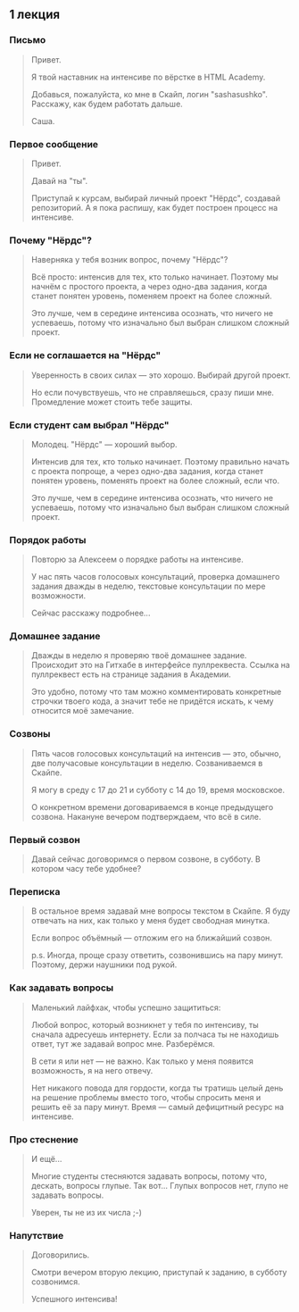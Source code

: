 ## 1 лекция

### Письмо

> Привет.
>
> Я твой наставник на интенсиве по вёрстке в HTML Academy.
>
> Добавься, пожалуйста, ко мне в Скайп, логин "sashasushko". Расскажу, как будем работать дальше.
>
> Саша.

### Первое сообщение

> Привет.
>
> Давай на "ты".
>
> Приступай к курсам, выбирай личный проект "Нёрдс", создавай репозиторий. А я пока распишу, как будет построен процесс на интенсиве.

### Почему "Нёрдс"?

> Наверняка у тебя возник вопрос, почему "Нёрдс"?
>
> Всё просто: интенсив для тех, кто только начинает. Поэтому мы начнём с простого проекта, а через одно-два задания, когда станет понятен уровень, поменяем проект на более сложный.
>
> Это лучше, чем в середине интенсива осознать, что ничего не успеваешь, потому что изначально был выбран слишком сложный проект.

### Если не соглашается на "Нёрдс"

> Уверенность в своих силах — это хорошо. Выбирай другой проект.
>
> Но если почувствуешь, что не справляешься, сразу пиши мне. Промедление может стоить тебе защиты.

### Если студент сам выбрал "Нёрдс"

> Молодец. "Нёрдс" — хороший выбор.
>
> Интенсив для тех, кто только начинает. Поэтому правильно начать с проекта попроще, а через одно-два задания, когда станет понятен уровень, поменять проект на более сложный, если что.
>
> Это лучше, чем в середине интенсива осознать, что ничего не успеваешь, потому что изначально был выбран слишком сложный проект.

### Порядок работы

> Повторю за Алексеем о порядке работы на интенсиве.
>
> У нас пять часов голосовых консультаций, проверка домашнего задания дважды в неделю, текстовые консультации по мере возможности.
>
> Сейчас расскажу подробнее...

### Домашнее задание

> Дважды в неделю я проверяю твоё домашнее задание. Происходит это на Гитхабе в интерфейсе пуллреквеста. Ссылка на пуллреквест есть на странице задания в Академии.
>
> Это удобно, потому что там можно комментировать конкретные строчки твоего кода, а значит тебе не придётся искать, к чему относится моё замечание.

### Созвоны

> Пять часов голосовых консультаций на интенсив — это, обычно, две получасовые консультации в неделю. Созваниваемся в Скайпе.
>
> Я могу в среду с 17 до 21 и субботу с 14 до 19, время московское.
>
> О конкретном времени договариваемся в конце предыдущего созвона. Накануне вечером подтверждаем, что всё в силе.

### Первый созвон

> Давай сейчас договоримся о первом созвоне, в субботу. В котором часу тебе удобнее?

### Переписка

> В остальное время задавай мне вопросы текстом в Скайпе. Я буду отвечать на них, как только у меня будет свободная минутка.
>
> Если вопрос объёмный — отложим его на ближайший созвон.
>
> p.s. Иногда, проще сразу ответить, созвонившись на пару минут. Поэтому, держи наушники под рукой.

### Как задавать вопросы

> Маленький лайфхак, чтобы успешно защититься:
>
> Любой вопрос, который возникнет у тебя по интенсиву, ты сначала адресуешь интернету. Если за полчаса ты не находишь ответ, тут же задавай вопрос мне. Разберёмся.
>
> В сети я или нет — не важно. Как только у меня появится возможность, я на него отвечу.
>
> Нет никакого повода для гордости, когда ты тратишь целый день на решение проблемы вместо того, чтобы спросить меня и решить её за пару минут. Время — самый дефицитный ресурс на интенсиве.

### Про стеснение

> И ещё...
>
> Многие студенты стесняются задавать вопросы, потому что, дескать, вопросы глупые. Так вот... Глупых вопросов нет, глупо не задавать вопросы.
>
> Уверен, ты не из их числа ;-)

### Напутствие

> Договорились.
>
> Смотри вечером вторую лекцию, приступай к заданию, в субботу созвонимся.
>
> Успешного интенсива!
